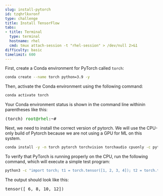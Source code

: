```yaml
---
slug: install-pytorch
id: tzqhrlkxronf
type: challenge
title: Install TensorFlow
tabs:
- title: Terminal
  type: terminal
  hostname: rhel
  cmd: tmux attach-session -t "rhel-session" > /dev/null 2>&1
difficulty: basic
timelimit: 600
---
```

First, create a Conda environment for PyTorch called `torch`:

```bash
conda create --name torch python=3.9 -y
```

Then, activate the Conda environment using the following command:

```bash
conda activate torch
```
Your Conda environment status is shown in the command line withinin parentheses like this:
<pre class="file">
(torch) <span style="color:green;">root@rhel</span>:~#
</pre>
Next, we need to install the correct version of pytorch. We will use the CPU-only build of Pytorch because we are not using a GPU for ML on this system.
```bash
conda install -y -n torch pytorch torchvision torchaudio cpuonly -c pytorch
```

To verify that PyTorch is running properly on the CPU, run the following command, which will execute a simple test program:
```bash
python3 -c "import torch; t1 = torch.tensor([1, 2, 3, 4]); t2 = torch.tensor([5, 6, 7, 8]); print(torch.add(t2, t1))"
```

The output should look like this:
<pre class="file">
tensor([ 6, 8, 10, 12])
</pre>